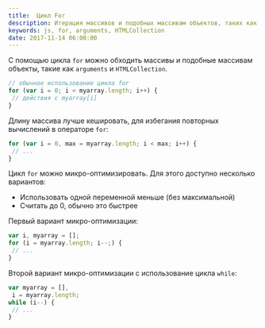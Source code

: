 ```yaml
---
title:  Цикл For
description: Итерация массивов и подобных массивам объектов, таких как arguments и HTMLCollection, способы применения и микро-оптимизация.
keywords: js, for, arguments, HTMLCollection
date: 2017-11-14 06:00:00
---
```


С помощью цикла `for` можно обходить массивы и подобные массивам объекты, такие как `arguments` и `HTMLCollection`.

```js
// обычное использование цикла for
for (var i = 0; i < myarray.length; i++) {
 // действия с myarray[i]
}
```

Длину массива лучше кешировать, для избегания повторных вычислений в операторе `for`:

```js
for (var i = 0, max = myarray.length; i < max; i++) {
 // ...
}
```

Цикл `for` можно микро-оптимизировать. Для этого доступно несколько вариантов:
+ Использовать одной переменной меньше (без максимальной)
+ Считать до 0, обычно это быстрее

Первый вариант микро-оптимизации:

```js
var i, myarray = [];
for (i = myarray.length; i--;) {
 // ...
}
```

Второй вариант микро-оптимизации с использование цикла `while`:

```js
var myarray = [],
 i = myarray.length;
while (i--) {
 // ...
}
```